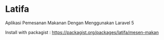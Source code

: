 # Latifa
Aplikasi Pemesanan Makanan Dengan Menggunakan Laravel 5

Install with packagist : https://packagist.org/packages/latifa/mesen-makan
